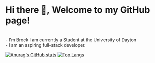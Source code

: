 # Hi there 👋, Welcome to my GitHub page!
<br>
- I'm Brock I am currently a Student at the University of Dayton
<br>
- I am an aspiring full-stack developer.

[![Anurag's GitHub stats](https://github-readme-stats.vercel.app/api?username=brockmh)](https://github.com/anuraghazra/github-readme-stats)
[![Top Langs](https://github-readme-stats.vercel.app/api/top-langs/?username=brockmh)](https://github.com/anuraghazra/github-readme-stats)

